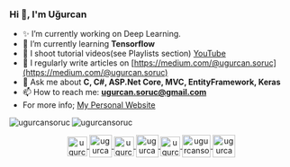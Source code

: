 ### Hi 👋, I'm Uğurcan
<!-- **ugurcansoruc/ugurcansoruc** is a ✨ _special_ ✨ repository because its `README.md` (this file) appears on your GitHub profile.
- 👯 I’m looking to collaborate on ...
- 🤔 I’m looking for help with ...
-->

- ✨ I’m currently working on Deep Learning.
- 🌱 I’m currently learning **Tensorflow**
- 🎥 I shoot tutorial videos(see Playlists section) [YouTube](https://youtu.be/zcR1mnXPtN0)
- 📝 I regularly write articles on [https://medium.com/@ugurcan.soruc](https://medium.com/@ugurcan.soruc)
- 💬 Ask me about **C, C#, ASP.Net Core, MVC, EntityFramework, Keras**
- 📫 How to reach me: **ugurcan.soruc@gmail.com**
- For more info; [My Personal Website](https://ugurcansoruc.github.io)
<p>
  <img align="left" src="https://github-readme-stats.vercel.app/api/top-langs/?username=ugurcansoruc&layout=compact&hide=html" alt="ugurcansoruc" />
  <img align="center" src="https://github-readme-stats.vercel.app/api?username=ugurcansoruc&show_icons=true" alt="ugurcansoruc" />
</p>
<p align="center">
  <a href="https://www.linkedin.com/in/ugurcan-soruc" target="blank">
    <img align="center" src="https://seeklogo.com/images/L/linkedin-black-icon-logo-ECC426C572-seeklogo.com.png" alt="ugurcansoruc" height="35" width="35" />
  </a>
  <a href="https://medium.com/@ugurcan.soruc" target="blank">
    <img align="center" src="https://cdn4.iconfinder.com/data/icons/social-media-2210/24/Medium-512.png" alt="ugurcansoruc" height="40" width="40" />
  </a>
  <a href="https://twitter.com/SorucUgurcan" target="blank">
    <img align="center" src="https://image.flaticon.com/icons/png/512/23/23931.png" alt="ugurcansoruc" height="35" width="35" />
  </a>
  <a href="https://www.instagram.com/ugurcan_soruc/" target="blank">
    <img align="center" src="https://cdn.iconscout.com/icon/free/png-256/instagram-233-896451.png" alt="ugurcansoruc" height="40" width="40" />
  </a>
  <a href="https://www.kaggle.com/ugurcansoruc" target="blank">
    <img align="center" src="https://cdn4.iconfinder.com/data/icons/logos-and-brands-1/512/189_Kaggle_logo_logos-512.png" alt="ugurcansoruc" height="35" width="35" />
  </a>
  <a href="https://gelecegiyazanlar.turkcell.com.tr/kisi/ugurcan.soruc" target="blank">
    <img align="center" src="https://s.turkcell.com.tr/SiteAssets/Hakkimizda/genel-bakis/logolarimiz/AMBLEM_SIYAH.jpg" alt="ugurcansoruc" height="40" width="50" />
  </a>
  <a href="https://www.youtube.com/channel/UC8FQcB8fAhQccxRT0kWH9mw" target="blank">
    <img align="center" src="https://image.flaticon.com/icons/png/512/48/48968.png" alt="ugurcansoruc" height="40" width="40" />
  </a>
</p>


